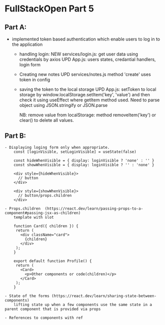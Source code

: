 # FullStackOpen Part 5

## Part A:

- implemented token based authentication which enable users to log in to the application
  - handling login:
      NEW services/login.js: get user data using credentials by axios
      UPD App.js: users states, credantial handlers, login form
  - Creating new notes
      UPD services/notes.js method 'create' uses token in config
  - saving the token to the local storage
      UPD App.js: setToken to local storage by window.localStorage.setItem('key', 'value') and then check it using useEffect where getItem method used. Need to parse object using JSON.stringify or JSON.parse

      NB: remove value from localStorage: method removeItem('key') or clear() to delete all values.

## Part B:

    - Displaying loging form only when appropriate.
        const [loginVisible, setLoginVisible] = useState(false)

        const hideWhenVisible = { display: loginVisible ? 'none' : '' }
        const showWhenVisible = { display: loginVisible ? '' : 'none' }

        <div style={hideWhenVisible}>
          // button
        </div>

        <div style={showWhenVisible}>
          // button/props.children
        </div>

    - Props.children  (https://react.dev/learn/passing-props-to-a-component#passing-jsx-as-children)
        template with slot

        function Card({ children }) {
         return (
           <div className="card">
             {children}
           </div>
         );
        }       

        export default function Profile() {
         return (
           <Card>
             <p>Other components or code(children)</p>
           </Card>
         );
        }

    - State of the forms (https://react.dev/learn/sharing-state-between-components)
        lifting state up when a few components use the same state in a parent component that is provided via props

    - References to components with ref
